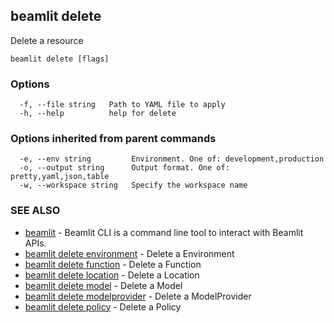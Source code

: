 ## beamlit delete

Delete a resource

```
beamlit delete [flags]
```

### Options

```
  -f, --file string   Path to YAML file to apply
  -h, --help          help for delete
```

### Options inherited from parent commands

```
  -e, --env string         Environment. One of: development,production
  -o, --output string      Output format. One of: pretty,yaml,json,table
  -w, --workspace string   Specify the workspace name
```

### SEE ALSO

* [beamlit](beamlit.md)	 - Beamlit CLI is a command line tool to interact with Beamlit APIs.
* [beamlit delete environment](beamlit_delete_environment.md)	 - Delete a Environment
* [beamlit delete function](beamlit_delete_function.md)	 - Delete a Function
* [beamlit delete location](beamlit_delete_location.md)	 - Delete a Location
* [beamlit delete model](beamlit_delete_model.md)	 - Delete a Model
* [beamlit delete modelprovider](beamlit_delete_modelprovider.md)	 - Delete a ModelProvider
* [beamlit delete policy](beamlit_delete_policy.md)	 - Delete a Policy

